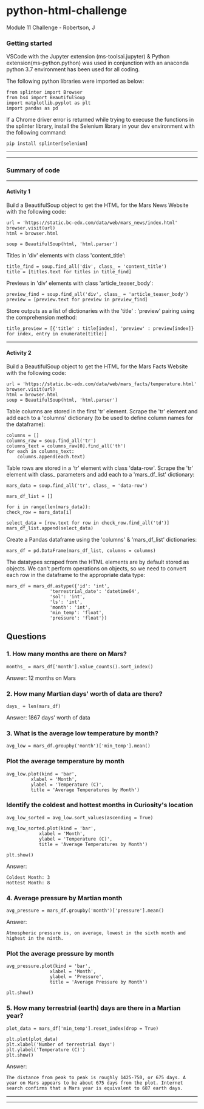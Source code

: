 # python-html-challenge
Module 11 Challenge - Robertson, J

### Getting started

VSCode with the Jupyter extension (ms-toolsai.jupyter) & Python extension(ms-python.python) was used in conjunction with an anaconda python 3.7 environment has been used for all coding.

The following python libraries were imported as below:

    from splinter import Browser
    from bs4 import BeautifulSoup
    import matplotlib.pyplot as plt
    import pandas as pd

If a Chrome driver error is returned while trying to execuse the functions in the splinter library, install the Selenium library in your dev environment with the following command:

    pip install splinter[selenium]


---
---

### Summary of code
---

#### Activity 1

Build a BeautifulSoup object to get the HTML for the Mars News Website with the following code:

    url = 'https://static.bc-edx.com/data/web/mars_news/index.html'
    browser.visit(url)
    html = browser.html

    soup = BeautifulSoup(html, 'html.parser')

Titles in 'div' elements with class 'content_title':

    title_find = soup.find_all('div', class_ = 'content_title')
    title = [titles.text for titles in title_find]

Previews in 'div' elements with class 'article_teaser_body':

    preview_find = soup.find_all('div', class_ = 'article_teaser_body')
    preview = [preview.text for preview in preview_find]

Store outputs as a list of dictionaries with the 'title' : 'preview' pairing using the comprehension method:

    title_preview = [{'title' : title[index], 'preview' : preview[index]} for index, entry in enumerate(title)]
---

#### Activity 2

Build a BeautifulSoup object to get the HTML for the Mars Facts Website with the following code:

    url = 'https://static.bc-edx.com/data/web/mars_facts/temperature.html'
    browser.visit(url)
    html = browser.html
    soup = BeautifulSoup(html, 'html.parser')

Table columns are stored in the first 'tr' element. Scrape the 'tr' element and add each to a 'columns' dictionary (to be used to define column names for the dataframe):

    columns = []
    columns_raw = soup.find_all('tr')
    columns_text = columns_raw[0].find_all('th')
    for each in columns_text:
        columns.append(each.text)

Table rows are stored in a 'tr' element with class 'data-row'. Scrape the 'tr' element with class_ parameters and add each to a 'mars_df_list' dictionary:

    mars_data = soup.find_all('tr', class_ = 'data-row')

    mars_df_list = []

    for i in range(len(mars_data)):
    check_row = mars_data[i]

    select_data = [row.text for row in check_row.find_all('td')]
    mars_df_list.append(select_data)

Create a Pandas dataframe using the 'columns' & 'mars_df_list' dictionaries:

    mars_df = pd.DataFrame(mars_df_list, columns = columns)

The datatypes scraped from the HTML elements are by default stored as objects. We can't perform operations on objects, so we need to convert each row in the dataframe to the appropriate data type:

    mars_df = mars_df.astype({'id': 'int',
                    'terrestrial_date': 'datetime64', 
                    'sol': 'int', 
                    'ls': 'int', 
                    'month': 'int', 
                    'min_temp': 'float', 
                    'pressure': 'float'})

## Questions

### 1. How many months are there on Mars?

    months_ = mars_df['month'].value_counts().sort_index()

Answer: 12 months on Mars

### 2. How many Martian days' worth of data are there?

    days_ = len(mars_df)

Answer: 1867 days' worth of data

### 3. What is the average low temperature by month?

    avg_low = mars_df.groupby('month')['min_temp'].mean()

### Plot the average temperature by month

    avg_low.plot(kind = 'bar',
             xlabel = 'Month',
             ylabel = 'Temperature (C)',
             title = 'Average Temperatures by Month')

### Identify the coldest and hottest months in Curiosity's location

    avg_low_sorted = avg_low.sort_values(ascending = True)

    avg_low_sorted.plot(kind = 'bar',
                xlabel = 'Month',
                ylabel = 'Temperature (C)',
                title = 'Average Temperatures by Month')

    plt.show()

Answer:   

    Coldest Month: 3
    Hottest Month: 8

### 4. Average pressure by Martian month

    avg_pressure = mars_df.groupby('month')['pressure'].mean()

Answer:

    Atmospheric pressure is, on average, lowest in the sixth month and highest in the ninth.

### Plot the average pressure by month

    avg_pressure.plot(kind = 'bar',
                    xlabel = 'Month',
                    ylabel = 'Pressure',
                    title = 'Average Pressure by Month')

    plt.show()

### 5. How many terrestrial (earth) days are there in a Martian year?

    plot_data = mars_df['min_temp'].reset_index(drop = True)

    plt.plot(plot_data)
    plt.xlabel('Number of terrestrial days')
    plt.ylabel('Temperature (C)')
    plt.show()

Answer:

    The distance from peak to peak is roughly 1425-750, or 675 days. A year on Mars appears to be about 675 days from the plot. Internet search confirms that a Mars year is equivalent to 687 earth days.

--- 
---
